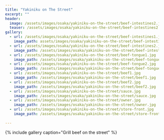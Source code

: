 ```yaml
---
title: "Yakiniku on The Street"
excerpt: ""
header:
  image: /assets/images/osaka/yakiniku-on-the-street/beef-intestines2.jpg
  teaser: /assets/images/osaka/yakiniku-on-the-street/beef-intestines2.jpg
gallery:
  - url: /assets/images/osaka/yakiniku-on-the-street/beef-intestines1.jpg
    image_path: assets/images/osaka/yakiniku-on-the-street/beef-intestines1.jpg
  - url: /assets/images/osaka/yakiniku-on-the-street/beef-intestines2.jpg
    image_path: /assets/images/osaka/yakiniku-on-the-street/beef-intestines2.jpg
  - url: /assets/images/osaka/yakiniku-on-the-street/beef-tongue1.jpg
    image_path: /assets/images/osaka/yakiniku-on-the-street/beef-tongue1.jpg
  - url: /assets/images/osaka/yakiniku-on-the-street/beef-tongue2.jpg
    image_path: /assets/images/osaka/yakiniku-on-the-street/beef-tongue2.jpg
  - url: /assets/images/osaka/yakiniku-on-the-street/beef1.jpg
    image_path: /assets/images/osaka/yakiniku-on-the-street/beef1.jpg
  - url: /assets/images/osaka/yakiniku-on-the-street/beef2.jpg
    image_path: /assets/images/osaka/yakiniku-on-the-street/beef2.jpg
  - url: /assets/images/osaka/yakiniku-on-the-street/sauce.jpg
    image_path: /assets/images/osaka/yakiniku-on-the-street/sauce.jpg
  - url: /assets/images/osaka/yakiniku-on-the-street/owner.jpg
    image_path: /assets/images/osaka/yakiniku-on-the-street/owner.jpg
  - url: /assets/images/osaka/yakiniku-on-the-street/store-front.jpg
    image_path: /assets/images/osaka/yakiniku-on-the-street/store-front.jpg    
  
---
```


{% include gallery caption="Grill beef on the street" %}




